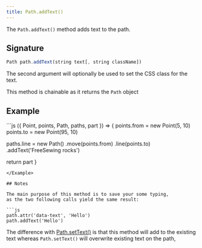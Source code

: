 ```yaml
---
title: Path.addText()
---
```


The `Path.addText()` method adds text to the path.

## Signature

```js
Path path.addText(string text[, string className])
```

The second argument will optionally be used to set the CSS class for the text.

<Tip compact>This method is chainable as it returns the `Path` object</Tip>

## Example

<Example caption="Example of the Path.addText() method">
```js
({ Point, points, Path, paths, part }) => {
  points.from = new Point(5, 10)
  points.to = new Point(95, 10)

  paths.line = new Path()
    .move(points.from)
    .line(points.to)
    .addText('FreeSewing rocks')

  return part
}
```
</Example>

## Notes

The main purpose of this method is to save your some typing,
as the two following calls yield the same result:

```js
path.attr('data-text', 'Hello')
path.addText('Hello')
```

The difference with [Path.setText()](/reference/api/path/addtext) is that this
method will add to the existing text whereas `Path.setText()` will overwrite
existing text on the path,
